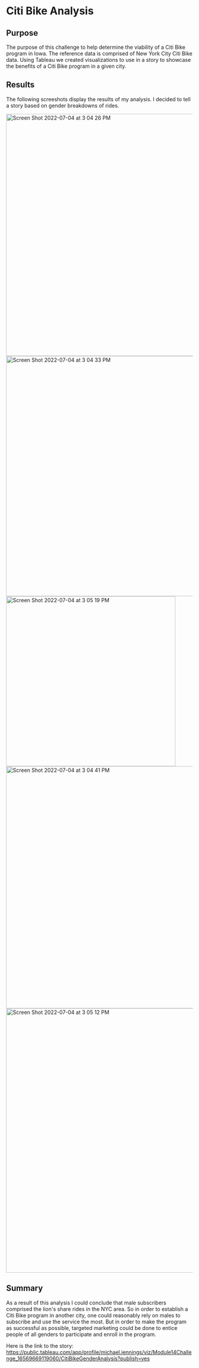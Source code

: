 # Citi Bike Analysis

## Purpose

The purpose of this challenge to help determine the viability of a Citi Bike program in Iowa. The reference data is comprised of New York City Citi Bike data. Using Tableau we created visualizations to use in a story to showcase the benefits of a Citi Bike program in a given city.

## Results

The following screeshots display the results of my analysis. I decided to tell a story based on gender breakdowns of rides. 

<img width="651" alt="Screen Shot 2022-07-04 at 3 04 26 PM" src="https://user-images.githubusercontent.com/23485764/177216539-01c8c99f-7ef0-46e1-8e7f-b7816193a4bf.png">

<img width="646" alt="Screen Shot 2022-07-04 at 3 04 33 PM" src="https://user-images.githubusercontent.com/23485764/177216546-211fae0f-f064-4c24-8135-e058b3205bb6.png">

<img width="457" alt="Screen Shot 2022-07-04 at 3 05 19 PM" src="https://user-images.githubusercontent.com/23485764/177216560-93309920-1ccf-41fa-bdd3-6c6e848a5006.png">

<img width="651" alt="Screen Shot 2022-07-04 at 3 04 41 PM" src="https://user-images.githubusercontent.com/23485764/177216603-58eeee79-c732-4a57-b2ea-34f169ba32c9.png">

<img width="711" alt="Screen Shot 2022-07-04 at 3 05 12 PM" src="https://user-images.githubusercontent.com/23485764/177216611-ea72a0da-d527-46f6-9172-6ac10a5582c2.png">

## Summary

As a result of this analysis I could conclude that male subscribers comprised the lion's share rides in the NYC area. So in order to establish a Citi Bike program in another city, one could reasonably rely on males to subscribe and use the service the most. But in order to make the program as successful as possible, targeted marketing could be done to entice people of all genders to participate and enroll in the program. 

Here is the link to the story:
https://public.tableau.com/app/profile/michael.jennings/viz/Module14Challenge_16569669119060/CitiBikeGenderAnalysis?publish=yes
